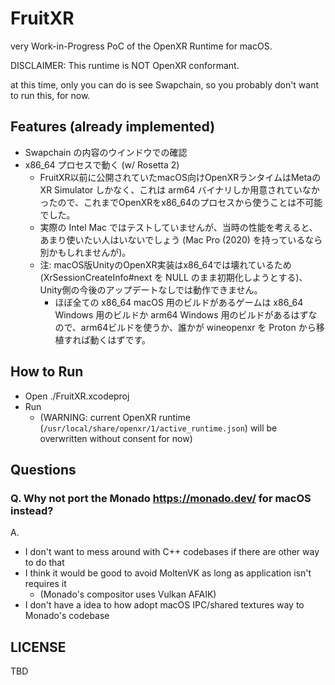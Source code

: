 # FruitXR

very Work-in-Progress PoC of the OpenXR Runtime for macOS.

DISCLAIMER: This runtime is NOT OpenXR conformant.

at this time, only you can do is see Swapchain, so you probably don't want to run this, for now.

## Features (already implemented)

* Swapchain の内容のウインドウでの確認
* x86_64 プロセスで動く (w/ Rosetta 2)
  * FruitXR以前に公開されていたmacOS向けOpenXRランタイムはMetaの XR Simulator しかなく、これは arm64 バイナリしか用意されていなかったので、これまでOpenXRをx86_64のプロセスから使うことは不可能でした。
  * 実際の Intel Mac ではテストしていませんが、当時の性能を考えると、あまり使いたい人はいないでしょう (Mac Pro (2020) を持っているなら別かもしれませんが)。
  * 注: macOS版UnityのOpenXR実装はx86_64では壊れているため (XrSessionCreateInfo#next を NULL のまま初期化しようとする)、Unity側の今後のアップデートなしでは動作できません。
    * ほぼ全ての x86_64 macOS 用のビルドがあるゲームは x86_64 Windows 用のビルドか arm64 Windows 用のビルドがあるはずなので、arm64ビルドを使うか、誰かが wineopenxr を Proton から移植すれば動くはずです。

## How to Run

* Open ./FruitXR.xcodeproj
* Run
  * (WARNING: current OpenXR runtime (`/usr/local/share/openxr/1/active_runtime.json`) will be overwritten without consent for now)

## Questions

### Q. Why not port the Monado https://monado.dev/ for macOS instead?

A.

* I don't want to mess around with C++ codebases if there are other way to do that
* I think it would be good to avoid MoltenVK as long as application isn't requires it
  * (Monado's compositor uses Vulkan AFAIK)
* I don't have a idea to how adopt macOS IPC/shared textures way to Monado's codebase

## LICENSE

TBD
